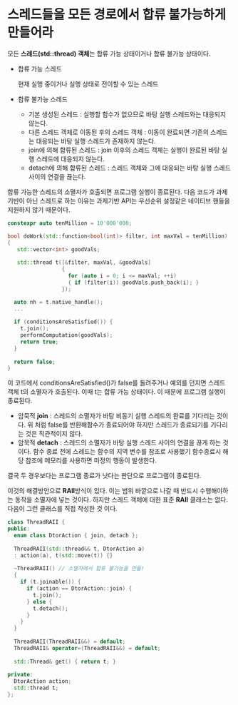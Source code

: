 # 스레드들을 모든 경로에서 합류 불가능하게 만들어라

모든 **스레드(std::thread) 객체**는 합류 가능 상태이거나 합류 불가능 상태이다.

- 합류 가능 스레드

  현재 실행 중이거나 실행 상태로 전이할 수 있는 스레드

- 합류 불가능 스레드

  - 기본 생성된 스레드 : 실행할 함수가 없으므로 바탕 실행 스레드와는 대응되지 않는다.
  - 다른 스레드 객체로 이동된 후의 스레드 객체 : 이동이 완료되면 기존의 스레드는 대응되는 바탕 실행 스레드가 존재하지 않는다.
  - join에 의해 합류된 스레드 :  join 이후의 스레드 객체는 실행이 완료된 바탕 실행 스레드에 대응되지 않는다.
  - detach에 의해 합류된 스레드 : 스레드 객체와 그에 대응되는 바탕 실행 스레드 사이의 연결을 끊는다.

합류 가능한 스레드의 소멸자가 호출되면 프로그램 실행이 종료된다. 다음 코드가 과제기반이 아닌 스레드로 하는 이유는 과제기반 API는 우선순위 설정같은 네이티브 핸들을 지원하지 않기 때문이다.

```c++
constexpr auto tenMillion = 10'000'000;

bool doWork(std::function<bool(int)> filter, int maxVal = tenMillion)
{
   std::vector<int> goodVals;
   
   std::thread t([&filter, maxVal, &goodVals]
                 {
                   for (auto i = 0; i <= maxVal; ++i)
                   { if (filter(i)) goodVals.push_back(i); }
                 });

  auto nh = t.native_handle();
  ...
  
  if (conditionsAreSatisfied()) {
    t.join();
    performComputation(goodVals);
    return true;
  }
  
  return false;
}
```

이 코드에서 conditionsAreSatisfied()가 false를 돌려주거나 예외를 던지면 스레드 객체 t의 소멸자가 호출된다. 이때 t는 합류 가능 상태이다. 이 때문에 프로그램 실행이 종료된다.

- 암묵적 **join** : 스레드의 소멸자가 바탕 비동기 실행 스레드의 완료를 기다리는 것이다. 위 처럼 false를 반환해함수가 종료되어야 하지만 스레드가 종료되기를 기다리는 것은 직관적이지 않다.
- 암묵적 **detach** : 스레드의 소멸자가 바탕 실행 스레드 사이의 연결을 끊게 하는 것이다. 함수 종료 전에 스레드는 함수의 지역 변수를 참조로 사용했기 함수종료시 해당 참조에 메모리를 사용하면 미정의 행동이 발생한다.

결국 두 경우보다는 프로그램 종료가 낫다는 판단으로 프로그램이 종료된다.

이것의 해결방안으로 **RAII**방식이 있다. 이는 범위 바깥으로 나갈 때 반드시 수행해야하는 동작을 소멸자에 넣는 것이다. 하지만 스레드 객체에 대한 표준 **RAII** 클래스는 없다. 다음이 그런 클래스를 직접 작성한 것 이다.

```c++
class ThreadRAII {
public:
  enum class DtorAction { join, detach };
  
  ThreadRAII(std::thread&& t, DtorAction a)
  : action(a), t(std::move(t)) {}
  
  ~ThreadRAII() // 소멸자에서 합류 불가능을 만듦!
  {
    if (t.joinable()) {
      if (action == DtorAction::join) {
        t.join();
      } else {
        t.detach();
      }
    }
  }
  
  ThreadRAII(ThreadRAII&&) = default;
  ThreadRAII& operator=(ThreadRAII&&) = default;
  
  std::Thread& get() { return t; }
  
private:
  DtorAction action;
  std::thread t;
};
```

